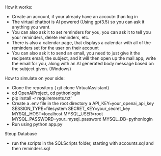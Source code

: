 How it works:
 - Create an account, if your already have an accoutn than log in
 - The virtual chatbot is AI powered (Using gpt3.5) so you can ask it anything you want.
 - You can also ask it to set reminders for you, you can ask it to tell you your reminders, delete reminders, etc.
 - There is also a calendar page, that displays a calendar with all of the reminders set for the user on their account
 - You can also ask it to send an email, you need to just give it the recipents email, the subject, and it will then open up the mail app, write the email for you, along with an AI generated body message based on the subject given. (Windows)

 How to simulate on your side:
  - Clone the repository ( git clone VirtualAssistant)
  - cd OpenAIProject, cd pythonlogin
  - pip install -r requirements.txt' 
  - Create a .env file in the root directory a 
    API_KEY=your_openai_api_key
    SESSION_TYPE=filesystem
    SECRET_KEY=your_secret_key
    MYSQL_HOST=localhost
    MYSQL_USER=root
    MYSQL_PASSWORD=your_mysql_password
    MYSQL_DB=pythonlogin
  - Run using python app.py

Steup Database
  - run the scripts in the SQLScripts folder, starting with accounts.sql and then reminders.sql